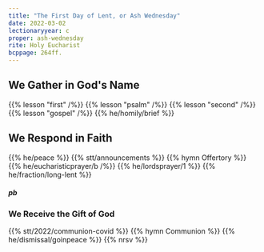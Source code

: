 ```yaml
---
title: "The First Day of Lent, or Ash Wednesday"
date: 2022-03-02
lectionaryyear: c
proper: ash-wednesday
rite: Holy Eucharist
bcppage: 264ff.
---
```


## We Gather in God's Name
{{% lesson "first" /%}}
{{% lesson "psalm" /%}}
{{% lesson "second" /%}}
{{% lesson "gospel" /%}}
{{% he/homily/brief %}}

## We Respond in Faith
{{% he/peace %}}
{{% stt/announcements %}}
{{% hymn Offertory %}}
{{% he/eucharisticprayer/b /%}}
{{% he/lordsprayer/1 %}}
{{% he/fraction/long-lent %}}

##### pb
### We Receive the Gift of God
{{% stt/2022/communion-covid %}}
{{% hymn Communion %}}
{{% he/dismissal/goinpeace %}}
{{% nrsv %}}

